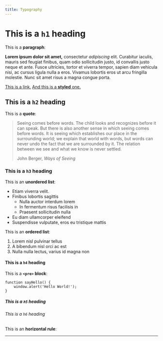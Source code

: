 ```yaml
---
title: Typography
---
```

# This is a `h1` heading
This is a **paragraph**:

**Lorem ipsum dolor sit amet,** consectetur _adipiscing_ elit. Curabitur iaculis, mauris sed feugiat finibus, quam odio sollicitudin justo, id convallis justo neque et ante. Fusce ultricies, tortor et viverra tempor, sapien diam vehicula nisi, ac cursus ligula nulla a eros. Vivamus lobortis eros ut arcu fringilla molestie. Nunc sit amet risus a magna congue porta.

[This is a link.](#) [And this is a **styled** one.](#)

## This is a `h2` heading
This is a **quote**: 
> Seeing comes before words. The child looks and recognizes before it can speak. But there is also another sense in which seeing comes before words. It is seeing which establishes our place in the surrounding world; we explain that world with words, but words can never undo the fact that we are surrounded by it. The relation between we see and what we know is never settled.
> <div class="blockquote-source">John Berger, <cite>Ways of Seeing</cite></div>

### This is a `h3` heading
This is an **unordered list**:
- Etiam viverra velit.
- Finibus lobortis sagittis
  - Nulla auctor interdum lorem
  - In fermentum risus facilisis in
  - Praesent sollicitudin nulla
- Eu diam ullamcorper eleifend
- Suspendisse vulputate, eros eu tristique mattis

This is an **ordered list**:
1. Lorem nisl pulvinar tellus
2. A bibendum nisl orci ac est
3. Nulla nulla lectus, varius id magna non

#### This is a `h4` heading
This is a **`<pre>` block**:
```
function sayHello() {
    window.alert('Hello World!');
}
```

##### This is a `h5` heading

###### This is a `h6` heading

This is an **horizontal rule**:
***